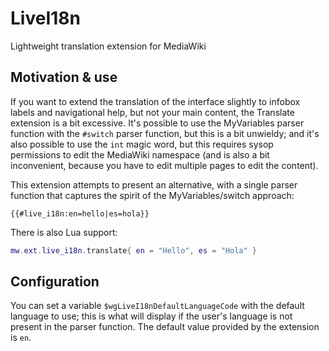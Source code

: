 # LiveI18n
Lightweight translation extension for MediaWiki

## Motivation & use

If you want to extend the translation of the interface slightly to infobox labels and navigational help, but not your main content, the Translate extension is a bit excessive. It's possible to use the MyVariables parser function with the `#switch` parser function, but this is a bit unwieldy; and it's also possible to use the `int` magic word, but this requires sysop permissions to edit the MediaWiki namespace (and is also a bit inconvenient, because you have to edit multiple pages to edit the content).

This extension attempts to present an alternative, with a single parser function that captures the spirit of the MyVariables/switch approach:

```
{{#live_i18n:en=hello|es=hola}}
```

There is also Lua support:

```lua
mw.ext.live_i18n.translate{ en = "Hello", es = "Hola" }
```

## Configuration
You can set a variable `$wgLiveI18nDefaultLanguageCode` with the default language to use; this is what will display if the user's language is not present in the parser function. The default value provided by the extension is `en`.
